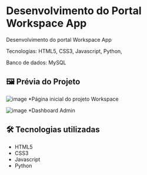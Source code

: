 # Desenvolvimento do Portal Workspace App 

Desenvolvimento do portal Workspace App

Tecnologias: HTML5, CSS3, Javascript, Python, 

Banco de dados: MySQL

## 🖼 Prévia do Projeto

![image](https://github.com/user-attachments/assets/0c315ae3-5b84-4167-8859-4dc90e5a445d)
*Página inicial do projeto Workspace

![image](https://github.com/user-attachments/assets/f2bc9275-285f-4e8f-95f7-e9455131b426)
*Dashboard Admin

## 🛠 Tecnologias utilizadas

- HTML5
- CSS3
- Javascript
- Python

